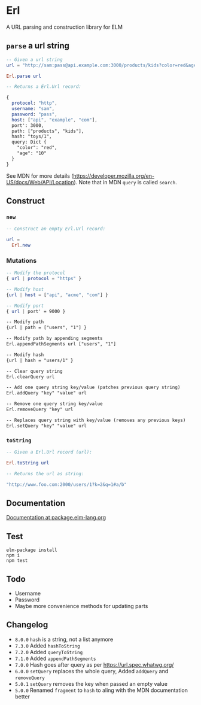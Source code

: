 # Erl

A URL parsing and construction library for ELM

## `parse` a url string

```elm
-- Given a url string
url = "http://sam:pass@api.example.com:3000/products/kids?color=red&age=10#toys/1"

Erl.parse url 

-- Returns a Erl.Url record:

{
  protocol: "http",
  username: "sam",
  password: "pass",
  host: ["api", "example", "com"],
  port': 3000,
  path: ["products", "kids"],
  hash: "toys/1",
  query: Dict {
    "color": "red",
    "age": "10"
  }
}
```

See MDN for more details (https://developer.mozilla.org/en-US/docs/Web/API/Location). Note that in MDN `query` is called `search`.

## Construct

### `new`

```elm
-- Construct an empty Erl.Url record:

url = 
  Erl.new
```

### Mutations

```elm
-- Modify the protocol
{ url | protocol = "https" }

-- Modify host
{url | host = ["api", "acme", "com"] }

-- Modify port
{ url | port' = 9000 }

-- Modify path
{url | path = ["users", "1"] }

-- Modify path by appending segments
Erl.appendPathSegments url ["users", "1"]

-- Modify hash
{url | hash = "users/1" }

-- Clear query string
Erl.clearQuery url

-- Add one query string key/value (patches previous query string)
Erl.addQuery "key" "value" url

-- Remove one query string key/value
Erl.removeQuery "key" url

-- Replaces query string with key/value (removes any previous keys)
Erl.setQuery "key" "value" url
```

### `toString`

```elm
-- Given a Erl.Url record (url):

Erl.toString url 

-- Returns the url as string:

"http://www.foo.com:2000/users/1?k=2&q=1#a/b"
```

## Documentation

[Documentation at package.elm-lang.org](http://package.elm-lang.org/packages/sporto/erl/latest/Erl)

## Test

```
elm-package install
npm i
npm test
```

## Todo

- Username
- Password
- Maybe more convenience methods for updating parts

## Changelog

- `8.0.0` `hash` is a string, not a list anymore
- `7.3.0` Added `hashToString`
- `7.2.0` Added `queryToString`
- `7.1.0` Added `appendPathSegments`
- `7.0.0` Hash goes after query as per https://url.spec.whatwg.org/
- `6.0.0` `setQuery` replaces the whole query, Added `addQuery` and `removeQuery`
- `5.0.1` `setQuery` removes the key when passed an empty value
- `5.0.0` Renamed `fragment` to `hash` to aling with the MDN documentation better
